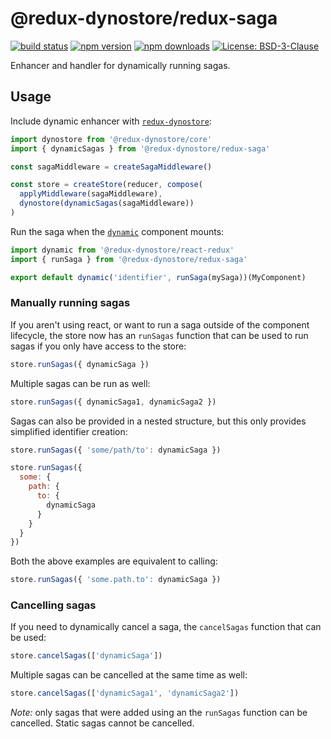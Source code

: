 # @redux-dynostore/redux-saga

[![build status](https://img.shields.io/travis/ioof-holdings/redux-dynostore/master.svg?style=flat-square)](https://travis-ci.org/ioof-holdings/redux-dynostore)
[![npm version](https://img.shields.io/npm/v/@redux-dynostore/redux-saga.svg?style=flat-square)](https://www.npmjs.com/package/@redux-dynostore/redux-saga)
[![npm downloads](https://img.shields.io/npm/dm/@redux-dynostore/redux-saga.svg?style=flat-square)](https://www.npmjs.com/package/@redux-dynostore/redux-saga)
[![License: BSD-3-Clause](https://img.shields.io/npm/l/@redux-dynostore/redux-saga.svg?style=flat-square)](/LICENSE.md)

Enhancer and handler for dynamically running sagas.

## Usage

Include dynamic enhancer with [`redux-dynostore`](/packages/redux-dynostore-core):

```javascript
import dynostore from '@redux-dynostore/core'
import { dynamicSagas } from '@redux-dynostore/redux-saga'

const sagaMiddleware = createSagaMiddleware()

const store = createStore(reducer, compose(
  applyMiddleware(sagaMiddleware),
  dynostore(dynamicSagas(sagaMiddleware))
)
```

Run the saga when the [`dynamic`](/packages/redux-dynostore-react-redux) component mounts:

```javascript
import dynamic from '@redux-dynostore/react-redux'
import { runSaga } from '@redux-dynostore/redux-saga'

export default dynamic('identifier', runSaga(mySaga))(MyComponent)
```

### Manually running sagas

If you aren't using react, or want to run a saga outside of the component lifecycle, the store now has an `runSagas` function that can be used to run sagas if you only have access to the store:

```javascript
store.runSagas({ dynamicSaga })
```

Multiple sagas can be run as well:

```javascript
store.runSagas({ dynamicSaga1, dynamicSaga2 })
```

Sagas can also be provided in a nested structure, but this only provides simplified identifier creation:

```javascript
store.runSagas({ 'some/path/to': dynamicSaga })
```

```javascript
store.runSagas({
  some: {
    path: {
      to: {
        dynamicSaga
      }
    }
  }
})
```

Both the above examples are equivalent to calling:

```javascript
store.runSagas({ 'some.path.to': dynamicSaga })
```

### Cancelling sagas

If you need to dynamically cancel a saga, the `cancelSagas` function that can be used:

```javascript
store.cancelSagas(['dynamicSaga'])
```

Multiple sagas can be cancelled at the same time as well:

```javascript
store.cancelSagas(['dynamicSaga1', 'dynamicSaga2'])
```

_Note:_ only sagas that were added using an the `runSagas` function can be cancelled.  Static sagas cannot be cancelled.
